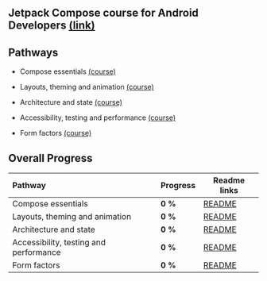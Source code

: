 ## Jetpack Compose course for Android Developers [(link)](https://developer.android.com/courses/jetpack-compose/course)

## Pathways

- Compose essentials [(course)](https://developer.android.com/courses/pathways/jetpack-compose-for-android-developers-1)

- Layouts, theming and animation [(course)](https://developer.android.com/courses/pathways/jetpack-compose-for-android-developers-2)

- Architecture and state [(course)](https://developer.android.com/courses/pathways/jetpack-compose-for-android-developers-3)

- Accessibility, testing and performance [(course)](https://developer.android.com/courses/pathways/jetpack-compose-for-android-developers-4)

- Form factors [(course)](https://developer.android.com/courses/pathways/jetpack-compose-for-android-developers-5)

## Overall Progress

| Pathway                                 | Progress | Readme links                                                              |
|:----------------------------------------|:---------|---------------------------------------------------------------------------|
| Compose essentials                      | **0 %**  | [README](https://github.com/killgram/Jetpack-compose-course/tree/main/p1) |
| Layouts, theming and animation          | **0 %**  | [README](https://github.com/killgram/Jetpack-compose-course/tree/main/p2) |
| Architecture and state                  | **0 %**  | [README](https://github.com/killgram/Jetpack-compose-course/tree/main/p3) |
| Accessibility, testing and performance  | **0 %**  | [README](https://github.com/killgram/Jetpack-compose-course/tree/main/p4) |
| Form factors                            | **0 %**  | [README](https://github.com/killgram/Jetpack-compose-course/tree/main/p5) |
